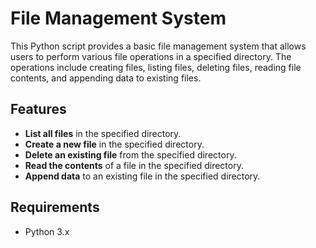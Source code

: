 # File Management System

This Python script provides a basic file management system that allows users to perform various file operations in a specified directory.
The operations include creating files, listing files, deleting files, reading file contents, and appending data to existing files.

## Features

- **List all files** in the specified directory.
- **Create a new file** in the specified directory.
- **Delete an existing file** from the specified directory.
- **Read the contents** of a file in the specified directory.
- **Append data** to an existing file in the specified directory.



## Requirements

- Python 3.x



   
